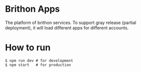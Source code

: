 # Brithon Apps
The platform of brithon services. To support gray release (partial deployment), it will load different apps for different accounts.

# How to run
    $ npm run dev # for development
    $ npm start   # for production
